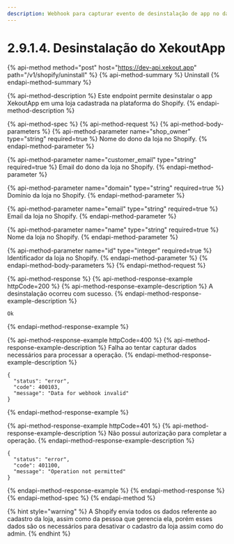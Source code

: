 ```yaml
---
description: Webhook para capturar evento de desinstalação de app no dashboard da Shopify.
---
```


# 2.9.1.4. Desinstalação do XekoutApp

{% api-method method="post" host="https://dev-api.xekout.app" path="/v1/shopify/uninstall" %}
{% api-method-summary %}
Uninstall
{% endapi-method-summary %}

{% api-method-description %}
Este endpoint permite desinstalar o app XekoutApp em uma loja cadastrada na plataforma do Shopify.
{% endapi-method-description %}

{% api-method-spec %}
{% api-method-request %}
{% api-method-body-parameters %}
{% api-method-parameter name="shop\_owner" type="string" required=true %}
Nome do dono da loja no Shopify.
{% endapi-method-parameter %}

{% api-method-parameter name="customer\_email" type="string" required=true %}
Email do dono da loja no Shopify.
{% endapi-method-parameter %}

{% api-method-parameter name="domain" type="string" required=true %}
Domínio da loja no Shopify.
{% endapi-method-parameter %}

{% api-method-parameter name="email" type="string" required=true %}
Email da loja no Shopify.
{% endapi-method-parameter %}

{% api-method-parameter name="name" type="string" required=true %}
Nome da loja no Shopify.
{% endapi-method-parameter %}

{% api-method-parameter name="id" type="integer" required=true %}
Identificador da loja no Shopify.
{% endapi-method-parameter %}
{% endapi-method-body-parameters %}
{% endapi-method-request %}

{% api-method-response %}
{% api-method-response-example httpCode=200 %}
{% api-method-response-example-description %}
A desinstalação ocorreu com sucesso.
{% endapi-method-response-example-description %}

```
Ok
```
{% endapi-method-response-example %}

{% api-method-response-example httpCode=400 %}
{% api-method-response-example-description %}
Falha ao tentar capturar dados necessários para processar a operação.
{% endapi-method-response-example-description %}

```
{
  "status": "error",
  "code": 400103,
  "message": "Data for webhook invalid"
}
```
{% endapi-method-response-example %}

{% api-method-response-example httpCode=401 %}
{% api-method-response-example-description %}
Não possui autorização para completar a operação.
{% endapi-method-response-example-description %}

```
{
  "status": "error",
  "code": 401100,
  "message": "Operation not permitted"
}
```
{% endapi-method-response-example %}
{% endapi-method-response %}
{% endapi-method-spec %}
{% endapi-method %}

{% hint style="warning" %}
A Shopify envia todos os dados referente ao cadastro da loja, assim como da pessoa que gerencia ela, porém esses dados são os necessários para desativar o cadastro da loja assim como do admin.
{% endhint %}

